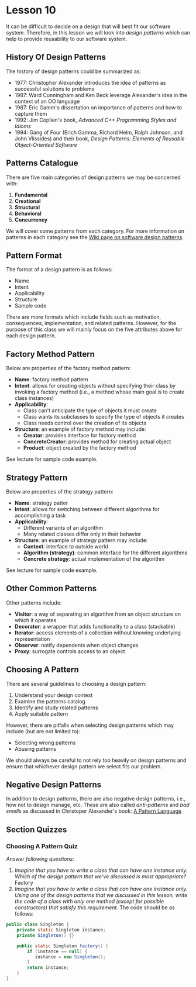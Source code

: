 # Lesson 10

It can be difficult to decide on a design that will best fit our software system. Therefore, in this lesson we will look into _design patterns_ which can help to provide reusability to our software system.

## History Of Design Patterns

The history of design patterns could be summarized as:

- 1977: Christopher Alexander introduces the idea of patterns as successful solutions to problems
- 1987: Ward Cunningham and Ken Beck leverage Alexander's idea in the context of an OO language
- 1987: Eric Gamm's dissertation on importance of patterns and how to capture them
- 1992: Jim Coplien's book, _Advanced C++ Programming Styles and Idioms_
- 1994: Gang of Four (Erich Gamma, Richard Helm, Ralph Johnson, and John Vlissides) and their book, _Design Patterns: Elements of Reusable Object-Oriented Software_

## Patterns Catalogue

There are five main categories of design patterns we may be concerned with:

1. **Fundamental**
2. **Creational**
3. **Structural**
4. **Behavioral**
5. **Concurrency**

We will cover some patterns from each category. For more information on patterns in each category see the [Wiki page on software design patterns](https://en.wikipedia.org/wiki/Software_design_pattern).

## Pattern Format

The format of a design pattern is as follows:

- Name
- Intent
- Applicability
- Structure
- Sample code

There are more formats which include fields such as motivation, consequences, implementation, and related patterns. However, for the purpose of this class we will mainly focus on the five attributes above for each design pattern.

## Factory Method Pattern

Below are properties of the factory method pattern:

- **Name**: factory method pattern
- **Intent**: allows for creating objects without specifying their class by invoking a factory method (i.e., a method whose main goal is to create class instances)
- **Applicability**:
  - Class can't anticipate the type of objects it must create
  - Class wants its subclasses to specify the type of objects it creates
  - Class needs control over the creation of its objects
- **Structure**: an example of factory method may include:
  - **Creator**: provides interface for factory method
  - **ConcreteCreator**: provides method for creating actual object
  - **Product**: object created by the factory method

See lecture for sample code example.

## Strategy Pattern

Below are properties of the strategy pattern:

- **Name**: strategy patter
- **Intent**: allows for switching between different algorithms for accomplishing a task
- **Applicability**:
  - Different variants of an algorithm
  - Many related classes differ only in their behavior
- **Structure**: an example of strategy pattern may include:
  - **Context**: interface to outside world
  - **Algorithm (strategy)**: common interface for the different algorithms
  - **Concrete strategy**: actual implementation of the algorithm

See lecture for sample code example.

## Other Common Patterns

Other patterns include:

- **Visitor**: a way of separating an algorithm from an object structure on which it operates
- **Decorator**: a wrapper that adds functionality to a class (stackable)
- **Iterator**: access elements of a collection without knowing underlying representation
- **Observer**: notify dependents when object changes
- **Proxy**: surrogate controls access to an object

## Choosing A Pattern

There are several guidelines to choosing a design pattern:

1. Understand your design context
2. Examine the patterns catalog
3. Identify and study related patterns
4. Apply suitable pattern

However, there are pitfalls when selecting design patterns which may include (but are not limited to):

- Selecting wrong patterns
- Abusing patterns

We should always be careful to not rely too heavily on design patterns and ensure that whichever design pattern we select fits our problem.

## Negative Design Patterns

In addition to design patterns, there are also negative design patterns, i.e., how not to design manage, etc. These are also called _anti-patterns_ and _bad smells_ as discussed in Christoper Alexander's book: [A Pattern Language](https://en.wikipedia.org/wiki/A_Pattern_Language)

## Section Quizzes

### Choosing A Pattern Quiz

_Answer following questions:_

1. _Imagine that you have to write a class that can have one instance only. Which of the design pattern that we've discussed is most appropriate?_ Factory
2. _Imagine that you have to write a class that can have one instance only. Using one of the design patterns that we discussed in this lesson, write the code of a class with only one method (except for possible constructors) that satisfy this requirement._ The code should be as follows:

```java
public class Singleton {
    private static Singleton instance;
    private Singleton() {}

    public static Singleton factory() {
        if (instance == null) {
           instance = new Singleton();
        }
        return instance;
    }
}
```
